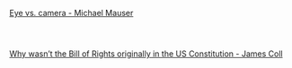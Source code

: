 [Eye vs. camera - Michael Mauser](https://www.bilibili.com/video/BV1Dk4y1q781?p=495)

```ad-note



```


[Why wasn’t the Bill of Rights originally in the US Constitution - James Coll](https://www.bilibili.com/video/BV1Dk4y1q781?p=496)